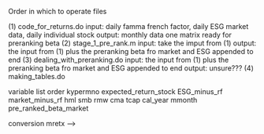 Order in which to operate files

(1) code_for_returns.do
      input: daily  famma french factor, daily ESG market data, daily individual stock
      output: monthly data one matrix ready for preranking beta
(2) stage_1_pre_rank.m
      input: take the imput from (1)
      output: the input from (1) plus the preranking beta fro market and ESG appended to end
(3) dealing_with_preranking.do
      input: the input from (1) plus the preranking beta fro market and ESG appended to end
      output: unsure???
(4) making_tables.do


variable list order
 kypermno expected_return_stock ESG_minus_rf market_minus_rf hml smb rmw cma tcap cal_year mmonth pre_ranked_beta_market

 conversion
    mretx --> 
